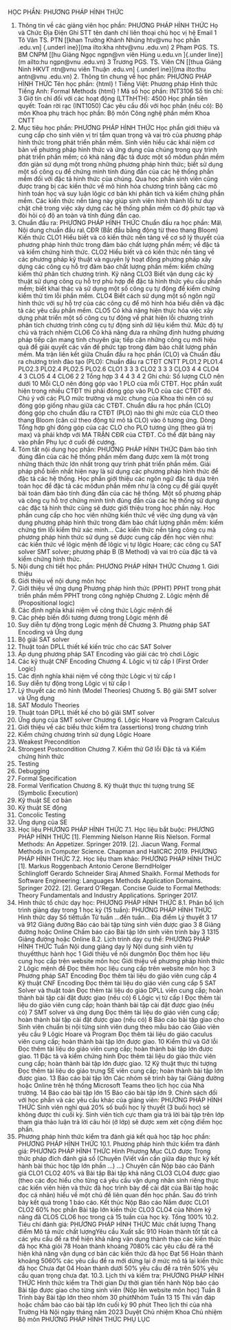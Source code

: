 HỌC PHẦN: PHƯƠNG PHÁP HÌNH THỨC
1. Thông tin về các giảng viên học phần: PHƯƠNG PHÁP HÌNH THỨC Họ và Chức Địa Điện Ghi STT tên danh chỉ liên thoại chú học vị hệ Email 1 Tô Văn TS. PTN [[khan Trưởng Khánh Nhúng htv\@vnu học phần .edu.vn] {.underl ine}](ma ilto:kha nhtv@vnu .edu.vn) 2 Phạm PGS. TS. BM CNPM [[hu Giảng Ngọc ngpn\@vn viên Hùng u.edu.vn ]{.under line}](m ailto:hu ngpn@vnu .edu.vn) 3 Trương PGS. TS. Viên CN [[thua Giảng Ninh HKVT ntn\@vnu viên Thuận .edu.vn] {.underl ine}](ma ilto:thu antn@vnu .edu.vn) 2. Thông tin chung về học phần: PHƯƠNG PHÁP HÌNH THỨC Tên học phần:
{html}
! Tiếng Việt: Phương pháp Hình thức Tiếng Anh: Formal Methods
{html}
! Mã số học phần: INT3106 Số tín chỉ: 3 Giờ tín chỉ đối với các hoạt động (LTThHTH): 4500 Học phần tiên quyết: Toán rời rạc (INT1050) Các yêu cầu đối với học phần (nếu có): Bộ môn Khoa phụ trách học phần: Bộ môn Công nghệ phần mềm Khoa CNTT
3. Mục tiêu học phần: PHƯƠNG PHÁP HÌNH THỨC
Học phần giới thiệu và cung cấp cho sinh viên vị trí tầm quan trọng và
vai trò của phương pháp hình thức trong phát triển phần mềm. Sinh viên
hiểu các khái niệm cơ bản về phương pháp hình thức và ứng dụng của chúng
trong quy trình phát triển phần mềm; có khả năng đặc tả được một số
môđun phần mềm đơn giản sử dụng một trong những phương pháp hình thức;
biết sử dụng một số công cụ để chứng minh tính đúng đắn của các hệ thống
phần mềm đối với đặc tả hình thức của chúng. Qua học phần sinh viên cũng
được trang bị các kiến thức về mô hình hóa chương trình bằng các mô hình
toán học và suy luận lôgic cơ bản khi phân tích và kiểm chứng phần mềm.
Các kiến thức nền tảng này giúp sinh viên hình thành lối tư duy chặt chẽ
trong việc xây dựng các hệ thống phần mềm có độ phức tạp và đòi hỏi có
độ an toàn và tính đúng đắn cao.
4. Chuẩn đầu ra: PHƯƠNG PHÁP HÌNH THỨC
Chuẩn đầu ra học phần: Mã\ Nội dung chuẩn đầu ra\ CĐR (Bắt đầu bằng động từ theo thang Bloom) Kiến thức CLO1 Hiểu biết và có kiến thức nền tảng về cơ sở lý thuyết của phương pháp hình thức trong đảm bảo chất lượng phần mềm; về đặc tả và kiểm chứng hình thức. CLO2 Hiểu biết và có kiến thức nền tảng về các phương pháp kỹ thuật và nguyên lý hoạt động phương pháp xây dựng các công cụ hỗ trợ đảm bảo chất lượng phần mềm: kiểm chứng kiểm thử phân tích chương trình. Kỹ năng CLO3 Biết vận dụng các kỹ thuật sử dụng công cụ hỗ trợ phù hợp để đặc tả hình thức yêu cầu phần mềm; biết khai thác và sử dụng một số công cụ tự động để kiểm chứng kiểm thử tìm lỗi phần mềm. CLO4 Biết cách sử dụng một số ngôn ngữ hình thức với sự hỗ trợ của các công cụ để mô hình hóa biểu diễn và đặc tả các yêu cầu phần mềm. CLO5 Có khả năng hiện thực hóa việc xây dựng phát triển một số công cụ tự động về phát hiện lỗi chương trình phân tích chương trình công cụ tự động sinh dữ liệu kiểm thử. Mức độ tự chủ và trách nhiệm CLO6 Có khả năng đưa ra những định hướng phương pháp tiếp cận mang tính chuyên gia; tiếp cận những công cụ mới hiệu quả để giải quyết các vấn đề phức tạp trong đảm bảo chất lượng phần mềm. Ma trận liên kết giữa Chuẩn đầu ra học phần (CLO) và Chuẩn đầu ra
chương trình đào tạo (PLO):
Chuẩn đầu ra CTĐT CNTT PLO1.2 PLO1.4 PLO2.3 PLO2.4 PLO2.5 PLO2.6
CLO1 3 3 3
CLO2 3 3 3
CLO3 4 4
CLO4 4 3
CLO5 4 4
CLO6 2 2
Tổng hợp 3 4 4 3 4 2
Ghi chú: Số lượng CLO nên dưới 10 Mỗi CLO nên đóng góp vào 1 PLO của mỗi CTĐT. Học phần xuất hiện trong nhiều CTĐT thì phải đóng góp vào PLO của các CTĐT đó. Chú ý với các PLO mức trường và mức chung của Khoa thì nên có sự đóng góp giống nhau giữa các CTĐT. Chuẩn đầu ra học phần (CLO) đóng góp cho chuẩn đầu ra CTĐT (PLO) nào thì ghi mức của CLO theo thang Bloom (căn cứ theo động từ mô tả CLO) vào ô tương ứng. Dòng Tổng hợp ghi đóng góp của các CLO cho PLO tương ứng (theo giá trị max) và phải khớp với MA TRẬN CĐR của CTĐT. Có thể đặt bảng này vào phần Phụ lục ở cuối đề cương.
5. Tóm tắt nội dung học phần: PHƯƠNG PHÁP HÌNH THỨC Đảm bảo tính đúng đắn của các hệ thống phần mềm đang được xem là một trong những thách thức lớn nhất trong quy trình phát triển phần mềm. Giải pháp phổ biến nhất hiện nay là sử dụng các phương pháp hình thức để đặc tả các hệ thống. Học phần giới thiệu các ngôn ngữ đặc tả dựa trên toán học để đặc tả các môđun phần mềm như là công cụ để giải quyết bài toán đảm bảo tính đúng đắn của các hệ thống. Một số phương pháp và công cụ hỗ trợ chứng minh tính đúng đắn của các hệ thống sử dụng các đặc tả hình thức cũng sẽ được giới thiệu trong học phần này. Học phần cung cấp cho học viên những kiến thức về việc ứng dụng và vận dụng phương pháp hình thức trong đảm bảo chất lượng phần mềm: kiểm chứng tìm lỗi kiểm thử xác minh... Các kiến thức nền tảng công cụ mà phương pháp hình thức sử dụng sẽ được cung cấp đến học viên như: các kiến thức về lôgic mệnh đề lôgic vị tự lôgic Hoare; các công cụ SAT solver SMT solver; phương pháp B (B Method) và vai trò của đặc tả và kiểm chứng hình thức.
6. Nội dung chi tiết học phần: PHƯƠNG PHÁP HÌNH THỨC
Chương 1. Giới thiệu
1. Giới thiệu về nội dung môn học
2. Giới thiệu về ứng dụng Phương pháp hình thức (PPHT) PPHT trong phát triển phần mềm PPHT trong công nghiệp
Chương 2. Lôgic mệnh đề (Propositional logic)
1. Các định nghĩa khái niệm về công thức Lôgic mệnh đề
2. Các phép biến đổi tương đương trong Lôgic mệnh đề
3. Suy diễn tự động trong Logic mệnh đề
Chương 3. Phương pháp SAT Encoding và Ứng dụng
1. Bộ giải SAT solver
2. Thuật toán DPLL thiết kế kiến trúc cho các SAT Solver
3. Áp dụng phương pháp SAT Encoding vào giải các trò chơi Lôgic
4. Các kỹ thuật CNF Encoding
Chương 4. Lôgic vị từ cấp I (First Order Logic)
1. Các định nghĩa khái niệm về công thức Lôgic vị từ cấp I
2. Suy diễn tự động trong Lôgic vị từ cấp I
3. Lý thuyết các mô hình (Model Theories)
Chương 5. Bộ giải SMT solver và Ứng dụng
1. SAT Modulo Theories
2. Thuật toán DPLL thiết kế cho bộ giải SMT solver
3. Ứng dụng của SMT solver
Chương 6. Lôgic Hoare và Program Calculus
1. Giới thiệu về các biểu thức kiểm tra (assertions) trong chương trình
2. Kiểm chứng chương trình sử dụng Lôgic Hoare
3. Weakest Precondition
4. Strongest Postcondition
Chương 7. Kiểm thử Gỡ lỗi Đặc tả và Kiểm chứng hình thức
1. Testing
2. Debugging
3. Formal Specification
4. Formal Verification
Chương 8. Kỹ thuật thực thi tượng trưng SE (Symbolic Execution)
1. Kỹ thuật SE cơ bản
2. Kỹ thuật SE động
3. Concolic Testing
4. Ứng dụng của SE
7. Học liệu PHƯƠNG PHÁP HÌNH THỨC
7.1. Học liệu bắt buộc: PHƯƠNG PHÁP HÌNH THỨC \[1\]. Flemming Nielson Hanne Riis Nielson. Formal Methods: An
Appetizer. Springer 2019.
\[2\]. Jiacun Wang. Formal Methods in Computer Science. Chapman and HallCRC 2019. PHƯƠNG PHÁP HÌNH THỨC
7.2. Học liệu tham khảo: PHƯƠNG PHÁP HÌNH THỨC \[1\]. Markus Roggenbach Antonio Cerone BerndHolger
Schlingloff Gerardo Schneider Siraj Ahmed Shaikh. Formal
Methods for Software Engineering: Languages Methods Application
Domains. Springer 2022.
\[2\]. Gerard O\'Regan. Concise Guide to Formal Methods: Theory
Fundamentals and Industry Applications. Springer 2017.
8. Hình thức tổ chức dạy học: PHƯƠNG PHÁP HÌNH THỨC
8.1. Phân bổ lịch trình giảng dạy trong 1 học kỳ (15 tuần): PHƯƠNG PHÁP HÌNH THỨC Hình thức dạy Số tiếttuần Từ tuần ...đến tuần... Địa điểm Lý thuyết 3 17 và 912 Giảng đường
Báo cáo bài tập từng sinh viên được giao 3 8 Giảng đường hoặc Online
Chấm báo cáo Bài tập lớn sinh viên trình bày 3 1315 Giảng đường hoặc Online
8.2. Lịch trình dạy cụ thể: PHƯƠNG PHÁP HÌNH THỨC Tuần Nội dung giảng dạy lý Nội dung sinh viên tự thuyếtthực hành học 1 Giới thiệu về nội dungmôn Đọc thêm học liệu cung học cấp trên website môn học Giới thiệu về phương pháp hình thức 2 Lôgic mệnh đề Đọc thêm học liệu cung cấp trên website môn học 3 Phương pháp SAT Encoding Đọc thêm tài liệu do giáo viên cung cấp 4 Kỹ thuật CNF Encoding Đọc thêm tài liệu do giáo viên cung cấp 5 SAT Solver và thuật toán Đọc thêm tài liệu do giáo DPLL viên cung cấp; hoàn thành bài tập cài đặt được giao (nếu có) 6 Lôgic vị từ cấp I Đọc thêm tài liệu do giáo viên cung cấp; hoàn thành bài tập cài đặt được giao (nếu có) 7 SMT solver và ứng dụng Đọc thêm tài liệu do giáo viên cung cấp; hoàn thành bài tập cài đặt được giao (nếu có) 8 Báo cáo bài tập giao cho Sinh viên chuẩn bị nội từng sinh viên dung theo mẫu báo cáo Giáo viên yêu cầu 9 Lôgic Hoare và Program Đọc thêm tài liệu do giáo caculus viên cung cấp; hoàn thành bài tập lớn được giao. 10 Kiểm thử và Gỡ lỗi Đọc thêm tài liệu do giáo viên cung cấp; hoàn thành bài tập lớn được giao. 11 Đặc tả và kiểm chứng hình Đọc thêm tài liệu do giáo thức viên cung cấp; hoàn thành bài tập lớn được giao. 12 Kỹ thuật thực thi tượng Đọc thêm tài liệu do giáo trưng SE viên cung cấp; hoàn thành bài tập lớn được giao. 13 Báo cáo bài tập lớn Các nhóm sẽ trình bày tại Giảng đường hoặc Online trên hệ thống Microsoft Teams theo lịch học của Nhà trường. 14 Báo cáo bài tập lớn 15 Báo cáo bài tập lớn 9. Chính sách đối với học phần và các yêu cầu khác của giảng viên: PHƯƠNG PHÁP HÌNH THỨC Sinh viên nghỉ quá 20% số buổi học lý thuyết (3 buổi học) sẽ không được thi cuối kỳ. Sinh viên tích cực tham gia trả lời bài tập trên lớp tham gia thảo luận trả lời câu hỏi (ở lớp) sẽ được xem xét cộng điểm học phần.
10. Phương pháp hình thức kiểm tra đánh giá kết quả học tập học phần: PHƯƠNG PHÁP HÌNH THỨC
10.1. Phương pháp hình thức kiểm tra đánh giá: PHƯƠNG PHÁP HÌNH THỨC Hình Phương Mục CLO được Trọng thức pháp đích đánh giá số (Chuyên (Viết vấn cần giữa đáp thực kỳ kết hành bài thúc học tập lớn phần ...) ...) Chuyên cần Nộp báo cáo Đánh giá CLO1 CLO2 40% và Bài tập Bài tập khả năng CLO3 CLO4 được giao (theo các đọc hiểu cho từng cá yêu cầu vận dụng nhân sinh riêng thực các kiến viên hiện và thức đã học trình bày để cài đặt của Bài tập hoặc đọc cá nhân) hiểu về một chủ đề liên quan đến học phần. Sau đó trình bày kết quả trong 1 báo cáo. Kết thúc Nộp Báo cáo Nắm được CLO1 CLO2 60% học phần Bài tập lớn kiến thức CLO3 CLO4 của Nhóm kỹ năng đã CLO5 CLO6 học trong cả 15 tuần của học kỳ. Tổng 100% 10.2. Tiêu chí đánh giá: PHƯƠNG PHÁP HÌNH THỨC Mức chất lượng Thang điểm Mô tả mức chất lượngYêu cầu Xuất sắc 910 Hoàn thành tốt tất cả các yêu cầu đề ra thể hiện khả năng vận dụng thành thạo các kiến thức đã học
Khá giỏi 78 Hoàn thành khoảng 7080% các yêu cầu đề ra thể hiện khả năng vận dụng cơ bản các kiến thức đã học
Đạt 56 Hoàn thành khoảng 5060% các yêu cầu đề ra mới dừng lại ở mức mô tả lại kiến thức đã học
Chưa đạt 04 Hoàn thành dưới 50% yêu cầu đề ra trên 50% yêu cầu quan trọng chưa đạt.
10.3. Lịch thi và kiểm tra: PHƯƠNG PHÁP HÌNH THỨC Hình thức kiểm tra Thời gian Dự thời gian tiến hành Nộp báo cáo Bài tập được giao cho từng sinh viên (Nộp lên website môn học) Tuần 8
Trình bày Bài tập lớn theo nhóm 30 phútNhóm Tuần 13 15
Thi vấn đáp hoặc chấm báo cáo bài tập lớn cuối kỳ 90 phút Theo lịch thi của nhà Trường
Hà Nội ngày tháng năm 2023 Duyệt Chủ nhiệm Khoa Chủ nhiệm Bộ môn PHƯƠNG PHÁP HÌNH THỨC
PHỤ LỤC
